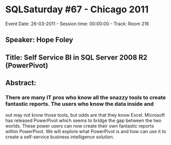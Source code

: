 # SQLSaturday #67 - Chicago 2011
Event Date: 26-03-2011 - Session time: 00:00:00 - Track: Room 216
## Speaker: Hope Foley
## Title: Self Service BI in SQL Server 2008 R2 (PowerPivot)
## Abstract:
### There are many IT pros who know all the snazzy tools to create fantastic reports.  The users who know the data inside and 
out may not know those tools, but odds are that they know Excel.  Microsoft has released PowerPivot which seems to bridge 
the gap between the two worlds.  These power users can now create their own fantastic reports within PowerPivot.  We will 
explore what PowerPivot is and how can use it to create a self-service business intelligence solution.  
